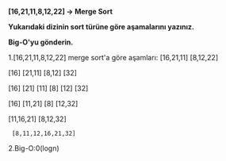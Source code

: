 **[16,21,11,8,12,22] -> Merge Sort**

**Yukarıdaki dizinin sort türüne göre aşamalarını yazınız.**

**Big-O'yu gönderin.**

1.[16,21,11,8,12,22] merge sort'a göre aşamları:
 [16,21,11]          [8,12,22]

 [16] [21,11]       [8,12] [32]

 [16] [21] [11]     [8] [12] [32]

 [16] [11,21]       [8] [12,32]

 [11,16,21]         [8,12,32]

     [8,11,12,16,21,32]

2.Big-O:0(logn)